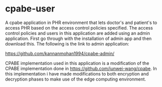 # cpabe-user

A cpabe application in PHR environment that lets doctor's and patient's to access PHR based on the access control policies specified. The access control policies and users in this application are added using an admin application. First go through with the installation of admin app and then download this. The following is the link to admin application:

https://github.com/kannanmohan1994/cpabe-admin/

CPABE implementation used in this application is a modification of the CPABE implementation done in https://github.com/junwei-wang/cpabe. In this implementation i have made modifications to both encryption and decryption phases to make use of the edge computing environment.
